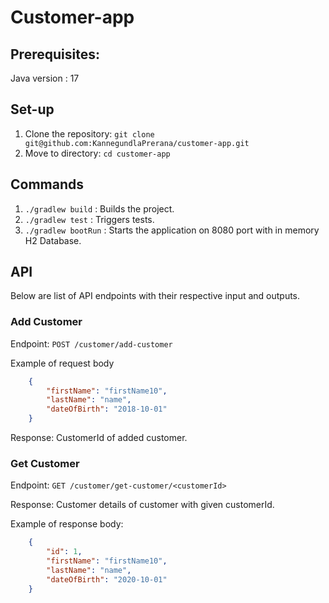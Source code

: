 # Customer-app

## Prerequisites:
Java version : 17

## Set-up
1. Clone the repository: ```git clone git@github.com:KannegundlaPrerana/customer-app.git```
2. Move to directory: ```cd customer-app```

## Commands
1. ```./gradlew build```   : Builds the project.
2. ```./gradlew test```    : Triggers tests.
3. ```./gradlew bootRun``` : Starts the application on 8080 port with in memory H2 Database.

## API
Below are list of API endpoints with their respective input and outputs.

### Add Customer
Endpoint: ```POST /customer/add-customer```

Example of request body
```json
    {
        "firstName": "firstName10",
        "lastName": "name",
        "dateOfBirth": "2018-10-01"
    }
```
Response: CustomerId of added customer.

### Get Customer
Endpoint: ```GET /customer/get-customer/<customerId>```

Response: Customer details of customer with given customerId.

Example of response body: 
```json
    {
        "id": 1,
        "firstName": "firstName10",
        "lastName": "name",
        "dateOfBirth": "2020-10-01"
    }
```



